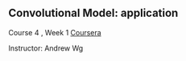 ## Convolutional Model: application


Course 4 , Week 1   [Coursera](https://www.deeplearning.ai/)

Instructor: Andrew Wg




